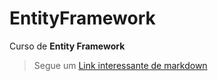 # EntityFramework
Curso de **Entity Framework**

>Segue um [Link interessante de markdown](https://docs.pipz.com/central-de-ajuda/learning-center/guia-basico-de-markdown#open)
